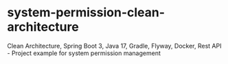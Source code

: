 # system-permission-clean-architecture
Clean Architecture, Spring Boot 3, Java 17, Gradle, Flyway, Docker, Rest API - Project example for system permission management
